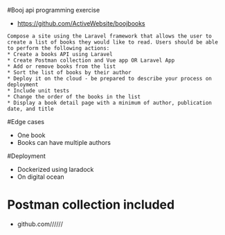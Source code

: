 #Booj api programming exercise
* https://github.com/ActiveWebsite/boojbooks
```
Compose a site using the Laravel framework that allows the user to create a list of books they would like to read. Users should be able to perform the following actions:
* Create a books API using Laravel
* Create Postman collection and Vue app OR Laravel App
* Add or remove books from the list
* Sort the list of books by their author
* Deploy it on the cloud - be prepared to describe your process on deployment
* Include unit tests
* Change the order of the books in the list
* Display a book detail page with a minimum of author, publication date, and title
```

#Edge cases
* One book
* Books can have multiple authors

#Deployment
* Dockerized using laradock
* On digital ocean

# Postman collection included
* github.com//////
